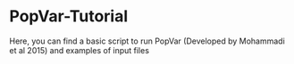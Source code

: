 # PopVar-Tutorial
Here, you can find a basic script to run PopVar (Developed by Mohammadi et al 2015) and examples of input files
